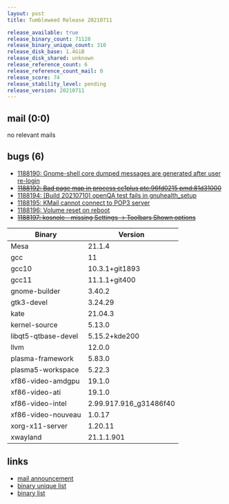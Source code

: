 ```yaml
---
layout: post
title: Tumbleweed Release 20210711

release_available: true
release_binary_count: 71128
release_binary_unique_count: 310
release_disk_base: 1.4GiB
release_disk_shared: unknown
release_reference_count: 6
release_reference_count_mail: 0
release_score: 74
release_stability_level: pending
release_version: 20210711
---
```


## mail (0:0)

no relevant mails

## bugs (6)

<!--more-->

- [1188190: Gnome-shell core dumped messages are generated after user re-login](https://bugzilla.opensuse.org/show_bug.cgi?id=1188190)
- ~~[1188192: Bad page map in process cc1plus  pte:96fd0215 pmd:81d31000](https://bugzilla.opensuse.org/show_bug.cgi?id=1188192)~~
- [1188194: \[Build 20210710\] openQA test fails in gnuhealth_setup](https://bugzilla.opensuse.org/show_bug.cgi?id=1188194)
- [1188195: KMail cannot connect to POP3 server](https://bugzilla.opensuse.org/show_bug.cgi?id=1188195)
- [1188196: Volume reset on reboot](https://bugzilla.opensuse.org/show_bug.cgi?id=1188196)
- ~~[1188197: kosnole  - missing Settings -> Toolbars Shown options](https://bugzilla.opensuse.org/show_bug.cgi?id=1188197)~~

Binary | Version
--- | ---
Mesa | 21.1.4
gcc | 11
gcc10 | 10.3.1+git1893
gcc11 | 11.1.1+git400
gnome-builder | 3.40.2
gtk3-devel | 3.24.29
kate | 21.04.3
kernel-source | 5.13.0
libqt5-qtbase-devel | 5.15.2+kde200
llvm | 12.0.0
plasma-framework | 5.83.0
plasma5-workspace | 5.22.3
xf86-video-amdgpu | 19.1.0
xf86-video-ati | 19.1.0
xf86-video-intel | 2.99.917.916_g31486f40
xf86-video-nouveau | 1.0.17
xorg-x11-server | 1.20.11
xwayland | 21.1.1.901

## links

- [mail announcement](https://lists.opensuse.org/archives/list/factory@lists.opensuse.org/thread/VNNQCUBGCGX5XBUIF5AHSF2ZCRUIXJ2B)
- [binary unique list](http://download.opensuse.org/history/20210711/rpm.unique.list)
- [binary list](http://download.opensuse.org/history/20210711/rpm.list)

